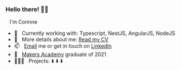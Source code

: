 
### Hello there! 👋🏻
<!-- <img src="https://media.giphy.com/media/hvRJCLFzcasrR4ia7z/giphy.gif" width="5px"> -->

&ensp; I'm Corinne

- 🌱 &nbsp; Currently working with: Typescript, NestJS, AngularJS, NodeJS 
- 📝 &nbsp; More details about me: [Read my CV](https://github.com/CorinneBosch/CV)
- 📫 &nbsp; <a href="mailto:corinne.boesch@gmail.com">Email</a> me or get in touch on <a href="https://www.linkedin.com/in/corinne-b%C3%B6sch">LinkedIn</a>
- 🚀 &nbsp; [Makers Academy](https://makers.tech) graduate of 2021
- 👩🏻‍💻 &nbsp; Projects: ⬇️ ⬇️ ⬇️
